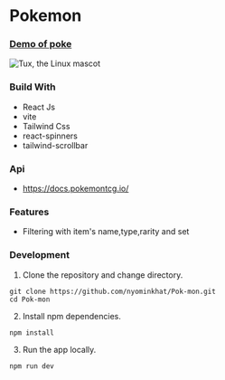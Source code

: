# Pokemon


### [Demo of poke](https://poke-show.netlify.app/)

![Tux, the Linux mascot](https://res.cloudinary.com/nyominkhat/image/upload/v1678809578/poke_jgrgkq.png)

### Build With

- React Js
- vite
- Tailwind Css
- react-spinners
- tailwind-scrollbar

### Api

- https://docs.pokemontcg.io/

### Features

- Filtering with item's name,type,rarity and set

### Development

1. Clone the repository and change directory.
```
git clone https://github.com/nyominkhat/Pok-mon.git
cd Pok-mon 
```

2. Install npm dependencies.
```
npm install
```

3. Run the app locally.
```
npm run dev
```






